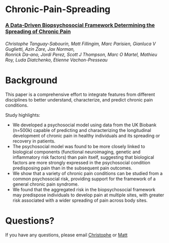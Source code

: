 # **Chronic-Pain-Spreading**
### [A Data-Driven Biopsychosocial Framework Determining the Spreading of Chronic Pain](https://www.medrxiv.org/content/10.1101/2022.07.22.22277850v1)
###### Christophe Tanguay-Sabourin, Matt Fillingim, Marc Parisien, Gianluca V Guglietti, Azin Zare, Jax Norman,<br/> Ronrick Da-ano, Jordi Perez, Scott J Thompson, Marc O Martel, Mathieu Roy, Luda Diatchenko, Etienne Vachon-Presseau

# **Background**
This paper is a comprehensive effort to integrate features from different disciplines to better
understand, characterize, and predict chronic pain conditions.

Study highlights:

- We developed a psychosocial model using data from the UK Biobank (n=500k) capable of
predicting and characterizing the longitudinal development of chronic pain in healthy individuals
and its spreading or recovery in patients.
- The psychosocial model was found to be more closely linked to
biological components (functional neuroimaging, genetic and 
inflammatory risk factors) than pain itself, suggesting that biological factors are more strongly
expressed in the psychosocial condition predisposing pain than in the subsequent pain outcomes.
- We show that a variety of chronic pain conditions can be studied from
a common psychosocial risk, providing support for the framework of a general chronic pain
syndrome.
- We found that the aggregated risk in the biopsychosocial framework may predispose
individuals to develop pain at multiple sites, with greater risk associated with a wider spreading
of pain across body sites.

# **Questions?**
If you have any questions, please email [Christophe](<christophe.tanguaysabourin@mcgill.ca>) or [Matt](<matthew.fillingim@mail.mcgill.ca>)

